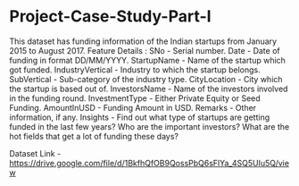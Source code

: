 # Project-Case-Study-Part-I
This dataset has funding information of the Indian startups from January 2015 to August 2017.
Feature Details :
SNo - Serial number.
Date - Date of funding in format DD/MM/YYYY.
StartupName - Name of the startup which got funded.
IndustryVertical - Industry to which the startup belongs.
SubVertical - Sub-category of the industry type.
CityLocation - City which the startup is based out of.
InvestorsName - Name of the investors involved in the funding round.
InvestmentType - Either Private Equity or Seed Funding.
AmountInUSD - Funding Amount in USD.
Remarks - Other information, if any.
Insights -
Find out what type of startups are getting funded in the last few years?
Who are the important investors?
What are the hot fields that get a lot of funding these days?

Dataset Link - https://drive.google.com/file/d/1BkfhQfOB9QossPbQ6sFlYa_4SQ5UIu5Q/view
